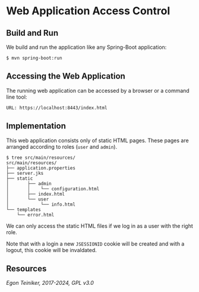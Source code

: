 # Web Application Access Control 

## Build and Run

We build and run the application like any Spring-Boot application:
```
$ mvn spring-boot:run 
```

## Accessing the Web Application

The running web application can be accessed by a browser or a command line tool:
```
URL: https://localhost:8443/index.html
```

## Implementation

This web application consists only of static HTML pages. These pages are arranged according to 
roles (`user` and `admin`).
```
$ tree src/main/resources/
src/main/resources/
├── application.properties
├── server.jks
├── static
│       ├── admin
│       │    └── configuration.html
│       ├── index.html
│       └── user
│            └── info.html
└── templates
    └── error.html
```

We can only access the static HTML files if we log in as a user with 
the right role.

Note that with a login a new `JSESSIONID` cookie will be created and with 
a logout, this cookie will be invaldated.


## Resources

*Egon Teiniker, 2017-2024, GPL v3.0*